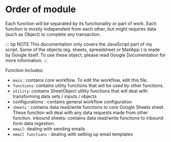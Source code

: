 # Order of module
Each function will be separated by its functionality or part of work. Each function is mostly independent from each other, but might requires data (such as Object) to complete any transaction. 

::: tip NOTE
This documentation only covers the JavaScript part of my script. Some of the objects (eg. sheets, spreadsheet or MailApp ) is made by Google itself. To use these object, please read Google Documentation for more information.
:::

Function includes: 
- `main` : contains core workflow. To edit the workflow, edit this file.
- `functions`: contains utility functions that will be used by other functions. 
- `utility`: contains SheetObject utility functions that will deal with transforming data sets / inputs / objects
- configurations : contains general workflow configuration
- `sheets` : contains data read/write functions to core Google Sheets sheet. These function will deal with any data requests made from other function.
inbound sheets: contains data read/write functions to inbound form data ingestion.
- `email`: dealing with sending emails
- `email functions` : dealing with setting up email templates

